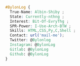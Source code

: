 
```css
#BylonLog { 
  True-Name: Albin-Shiby ;
  State: Currently-nthng ;
  Interest: Bit-Of-EvryThg ;
  SPR-Power: I-Use-Arch-BTW ;
  Skills: HTML,CSS,Py,C,Shell ;
  Contact: url('mail-me'); 
  Twitter: @Bylonlog
  Instagram: @BylonLog
  Gitlab: @BylonLog
  Github: @BylonLog
}
```


<!---
bylonlog/bylonlog is a ✨ special ✨ repository because its `README.md` (this file) appears on your GitHub profile.
You can click the Preview link to take a look at your changes.
--->
